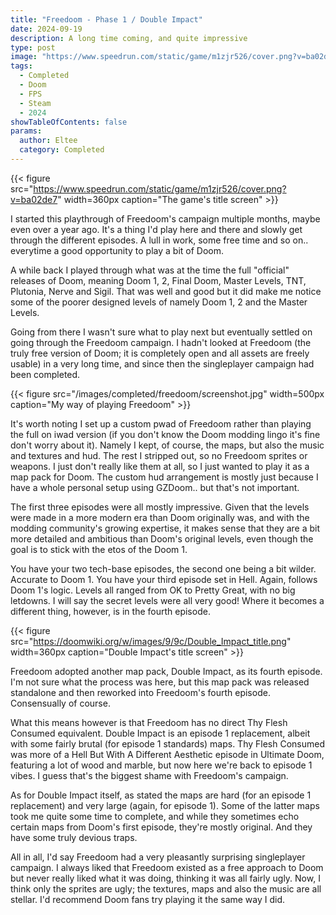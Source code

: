 ```yaml
---
title: "Freedoom - Phase 1 / Double Impact"
date: 2024-09-19
description: A long time coming, and quite impressive
type: post
image: "https://www.speedrun.com/static/game/m1zjr526/cover.png?v=ba02de7"
tags:
  - Completed
  - Doom
  - FPS
  - Steam
  - 2024
showTableOfContents: false
params:
  author: Eltee
  category: Completed
---
```


{{< figure src="https://www.speedrun.com/static/game/m1zjr526/cover.png?v=ba02de7" width=360px caption="The game's title screen" >}}

I started this playthrough of Freedoom's campaign multiple months, maybe even over a year ago. It's a thing I'd play here and there and slowly get through the different episodes. A lull in work, some free time and so on.. everytime a good opportunity to play a bit of Doom.

A while back I played through what was at the time the full "official" releases of Doom, meaning Doom 1, 2, Final Doom, Master Levels, TNT, Plutonia, Nerve and Sigil. That was well and good but it did make me notice some of the poorer designed levels of namely Doom 1, 2 and the Master Levels.

Going from there I wasn't sure what to play next but eventually settled on going through the Freedoom campaign. I hadn't looked at Freedoom (the truly free version of Doom; it is completely open and all assets are freely usable) in a very long time, and since then the singleplayer campaign had been completed.

{{< figure src="/images/completed/freedoom/screenshot.jpg" width=500px caption="My way of playing Freedoom" >}}

It's worth noting I set up a custom pwad of Freedoom rather than playing the full on iwad version (if you don't know the Doom modding lingo it's fine don't worry about it). Namely I kept, of course, the maps, but also the music and textures and hud. The rest I stripped out, so no Freedoom sprites or weapons. I just don't really like them at all, so I just wanted to play it as a map pack for Doom. The custom hud arrangement is mostly just because I have a whole personal setup using GZDoom.. but that's not important.

The first three episodes were all mostly impressive. Given that the levels were made in a more modern era than Doom originally was, and with the modding community's growing expertise, it makes sense that they are a bit more detailed and ambitious than Doom's original levels, even though the goal is to stick with the etos of the Doom 1. 

You have your two tech-base episodes, the second one being a bit wilder. Accurate to Doom 1. You have your third episode set in Hell. Again, follows Doom 1's logic. Levels all ranged from OK to Pretty Great, with no big letdowns. I will say the secret levels were all very good! Where it becomes a different thing, however, is in the fourth episode.

{{< figure src="https://doomwiki.org/w/images/9/9c/Double_Impact_title.png" width=360px caption="Double Impact's title screen" >}}

Freedoom adopted another map pack, Double Impact, as its fourth episode. I'm not sure what the process was here, but this map pack was released standalone and then reworked into Freedoom's fourth episode. Consensually of course.

What this means however is that Freedoom has no direct Thy Flesh Consumed equivalent. Double Impact is an episode 1 replacement, albeit with some fairly brutal (for episode 1 standards) maps. Thy Flesh Consumed was more of a Hell But With A Different Aesthetic episode in Ultimate Doom, featuring a lot of wood and marble, but now here we're back to episode 1 vibes. I guess that's the biggest shame with Freedoom's campaign.

As for Double Impact itself, as stated the maps are hard (for an episode 1 replacement) and very large (again, for episode 1). Some of the latter maps took me quite some time to complete, and while they sometimes echo certain maps from Doom's first episode, they're mostly original. And they have some truly devious traps.

All in all, I'd say Freedoom had a very pleasantly surprising singleplayer campaign. I always liked that Freedoom existed as a free approach to Doom but never really liked what it was doing, thinking it was all fairly ugly. Now, I think only the sprites are ugly; the textures, maps and also the music are all stellar. I'd recommend Doom fans try playing it the same way I did.